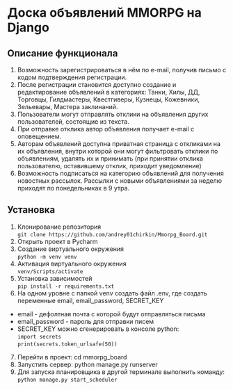 # Доска объявлений MMORPG на Django
## Описание функционала
1. Возможность зарегистрироваться в нём по e-mail, получив письмо с кодом подтверждения регистрации.
2. После регистрации становится доступно создание и редактирование объявлений в категориях:
   Танки, Хилы, ДД, Торговцы, Гилдмастеры, Квестгиверы, Кузнецы, Кожевники, Зельевары, Мастера заклинаний.
3. Пользователи могут отправлять отклики на объявления других пользователей, состоящие из текста.
4. При отправке отклика автор объявления получает e-mail с оповещением.
5. Авторам объявлений доступна приватная страница с откликами на их объявления, внутри которой они 
   могут фильтровать отклики по объявлениям, удалять их и принимать 
   (при принятии отклика пользователю, оставившему отклик, приходит уведомление)
6. Возможность подписаться на категорию объявлений для получения новостных рассылок.
   Рассылки с новыми объявлениями за неделю приходят по понедельниках в 9 утра.
## Установка
1. Клонирование репозитория\
``` git clone https://github.com/andrey01chirkin/Mmorpg_Board.git ```
2. Открыть проект в Pycharm
3. Создание виртуального окружения\
``` python -m venv venv ```
4. Активация виртуального окружения\
``` venv/Scripts/activate ```
5. Установка зависимостей\
``` pip install -r requirements.txt ```
6. На одном уровне с папкой venv создать файл .env, где создать переменные email, email_password, SECRET_KEY
- email - дефолтная почта с которой будут отправляться письма
- email_password - пароль для отправки писем
- SECRET_KEY можно сгенерировать в консоле python:\
``` import secrets ```\
``` print(secrets.token_urlsafe(50)) ```
7. Перейти в проект: cd mmorpg_board
8. Запустить сервер: python manage.py runserver
9. Для запуска планировщика в другой терминале выполнить команду: 
``` python manage.py start_scheduler ```
